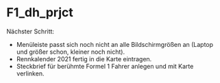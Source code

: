 # F1_dh_prjct

Nächster Schritt:

- Menüleiste passt sich noch nicht an alle Bildschirmgrößen an (Laptop und größer schon, kleiner noch nicht).
- Rennkalender 2021 fertig in die Karte eintragen.
- Steckbrief für berühmte Formel 1 Fahrer anlegen und mit Karte verlinken. 
